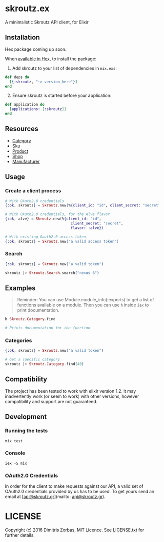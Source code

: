# skroutz.ex

A minimalistic Skroutz API client, for Elixir

## Installation

Hex package coming up soon.

When [available in Hex](https://hex.pm/docs/publish), to install the package:

  1. Add skroutz to your list of dependencies in `mix.exs`:

```elixir
def deps do
  [{:skroutz, "~> version_here"}]
end
```

  2. Ensure skroutz is started before your application:

```elixir
def application do
  [applications: [:skroutz]]
end
```

## Resources

- [Category](http://developer.skroutz.gr/api/v3/category/)
- [Sku](http://developer.skroutz.gr/api/v3/sku/)
- [Product](http://developer.skroutz.gr/api/v3/product/)
- [Shop](http://developer.skroutz.gr/api/v3/shop/)
- [Manufacturer](http://developer.skroutz.gr/api/v3/manufacturer/)

## Usage

### Create a client process

```elixir
# With OAuth2.0 credentials
{:ok, skroutz} = Skroutz.new(%{client_id: "id", client_secret: "secret"})

# With OAuth2.0 credentials, for the Alve flavor
{:ok, alve} = Skroutz.new(%{client_id: "id",
                              client_secret: "secret",
                              flavor: :alve})
```

```elixir
# With existing Oauth2.0 access token
{:ok, skroutz} = Skroutz.new("a valid access token")
```

### Search

```elixir
{:ok, skroutz} = Skroutz.new("a valid token")

skroutz |> Skroutz.Search.search("nexus 6")
```

## Examples

> Reminder: You can use Module.module_info(:exports) to get a list of
> functions available on a module.
> Then you can use `h` inside `iex` to print documentation.

```elixir
h Skroutz.Category.find

# Prints documentation for the function
```

### Categories

```elixir
{:ok, skroutz} = Skroutz.new("a valid token")

# Get a specific category
skroutz |> Skroutz.Category.find(40)
```

## Compatibility

The project has been tested to work with elixir version 1.2.
It may inadvertently work (or seem to work) with other versions, however compatibility and support are not guaranteed.

## Development

### Running the tests

```shell
mix test
```

### Console

```shell
iex -S mix
```

### OAuth2.0 Credentials

In order for the client to make requests against our API,
a valid set of OAuth2.0 credentials provided by us has to be used.
To get yours send an email at [api@skroutz.gr](mailto: api@skroutz.gr).

# LICENSE

Copyright (c) 2016 Dimitris Zorbas, MIT Licence.
See [LICENSE.txt](https://github.com/skroutz/skroutz.ex/blob/master/LICENSE.txt) for further details.
